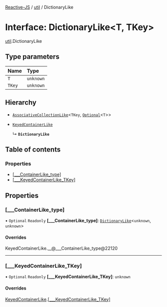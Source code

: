 [Reactive-JS](../README.md) / [util](../modules/util.md) / DictionaryLike

# Interface: DictionaryLike<T, TKey\>

[util](../modules/util.md).DictionaryLike

## Type parameters

| Name | Type |
| :------ | :------ |
| `T` | `unknown` |
| `TKey` | `unknown` |

## Hierarchy

- [`AssociativeCollectionLike`](util.AssociativeCollectionLike.md)<`TKey`, [`Optional`](../modules/functions.md#optional)<`T`\>\>

- [`KeyedContainerLike`](keyed_containers.KeyedContainerLike.md)

  ↳ **`DictionaryLike`**

## Table of contents

### Properties

- [[\_\_\_ContainerLike\_type]](util.DictionaryLike.md#[___containerlike_type])
- [[\_\_\_KeyedContainerLike\_TKey]](util.DictionaryLike.md#[___keyedcontainerlike_tkey])

## Properties

### [\_\_\_ContainerLike\_type]

• `Optional` `Readonly` **[\_\_\_ContainerLike\_type]**: [`DictionaryLike`](util.DictionaryLike.md)<`unknown`, `unknown`\>

#### Overrides

KeyedContainerLike.\_\_@\_\_\_ContainerLike\_type@22120

___

### [\_\_\_KeyedContainerLike\_TKey]

• `Optional` `Readonly` **[\_\_\_KeyedContainerLike\_TKey]**: `unknown`

#### Overrides

[KeyedContainerLike](keyed_containers.KeyedContainerLike.md).[[___KeyedContainerLike_TKey]](keyed_containers.KeyedContainerLike.md#[___keyedcontainerlike_tkey])
